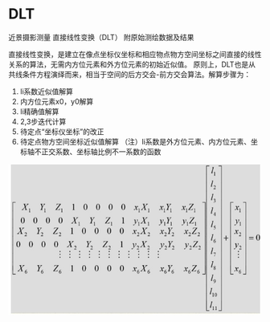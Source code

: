 # DLT
近景摄影测量 直接线性变换（DLT）
附原始测绘数据及结果

直接线性变换，是建立在像点坐标仪坐标和相应物点物方空间坐标之间直接的线性关系的算法，无需内方位元素和外方位元素的初始近似值。
原则上，DLT也是从共线条件方程演绎而来，相当于空间的后方交会-前方交会算法。解算步骤为：
1. li系数近似值解算
2. 内方位元素x0，y0解算
3. li精确值解算
4. 2,3步迭代计算
5. 待定点“坐标仪坐标”的改正
6. 待定点物方空间坐标近似值解算
（注）li系数是外方位元素、内方位元素、坐标轴不正交系数、坐标轴比例不一系数的函数

![公式](https://github.com/Tatjanaya/DLT/raw/master/ss/g1.jpg)

